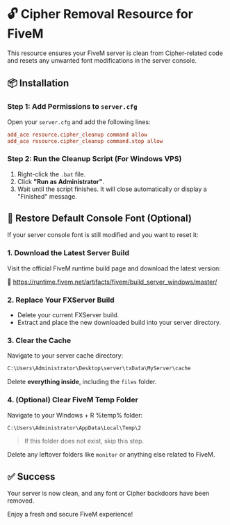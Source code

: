 # 🔓 Cipher Removal Resource for FiveM

This resource ensures your FiveM server is clean from Cipher-related code and resets any unwanted font modifications in the server console.



## 📦 Installation

### Step 1: Add Permissions to `server.cfg`

Open your `server.cfg` and add the following lines:

```cfg
add_ace resource.cipher_cleanup command allow
add_ace resource.cipher_cleanup command.stop allow
```



### Step 2: Run the Cleanup Script (For Windows VPS)

1. Right-click the `.bat` file.
2. Click **"Run as Administrator"**.
3. Wait until the script finishes. It will close automatically or display a "Finished" message.



## 🧼 Restore Default Console Font (Optional)

If your server console font is still modified and you want to reset it:

### 1. Download the Latest Server Build

Visit the official FiveM runtime build page and download the latest version:

🔗 https://runtime.fivem.net/artifacts/fivem/build_server_windows/master/



### 2. Replace Your FXServer Build

- Delete your current FXServer build.
- Extract and place the new downloaded build into your server directory.



### 3. Clear the Cache

Navigate to your server cache directory:

```txt
C:\Users\Administrator\Desktop\server\txData\MyServer\cache
```

Delete **everything inside**, including the `files` folder.



### 4. (Optional) Clear FiveM Temp Folder

Navigate to your Windows + R %temp% folder:

```txt
C:\Users\Administrator\AppData\Local\Temp\2
```

> If this folder does not exist, skip this step.

Delete any leftover folders like `monitor` or anything else related to FiveM.



## ✅ Success

Your server is now clean, and any font or Cipher backdoors have been removed.

Enjoy a fresh and secure FiveM experience!
